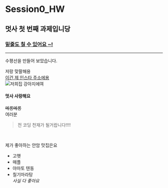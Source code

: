 # Session0_HW
## 멋사 첫 번째 과제입니당
### <u>밑줄도 칠 수 있어요 ~!</u>
<hr/> 수평선을 만들어 보았습니다.<br>

저랑 맞팔해용 <br>
[이건 제 인스타 주소에용](https://www.instagram.com/serin.vv/)
<br>
![저희집 강아지에여](IMG_1701.JPG) 
<br>
#### **멋사 사랑해요**
~~메롱메롱~~
<br>
여러분
> 전 코딩 천재가 될거랍니다!!!!
<br>

제가 좋아하는 안암 맛집은요
<br>
* 고햇 <br>
 * 매플
  * 야마토 텐동
   * 칠기마라탕
   <br> *사실 다 좋아요*
   
